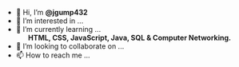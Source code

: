 - 👋 Hi, I’m <strong>@jgump432</strong>
- 👀 I’m interested in ...  
- 🌱 I’m currently learning ... <ul>**HTML, CSS, JavaScript, Java, SQL & Computer Networking.**</ul>
- 💞️ I’m looking to collaborate on ...
- 📫 How to reach me ...

<!---
jgump432/jgump432 is a ✨ special ✨ repository because its `README.md` (this file) appears on your GitHub profile.
You can click the Preview link to take a look at your changes.
--->
